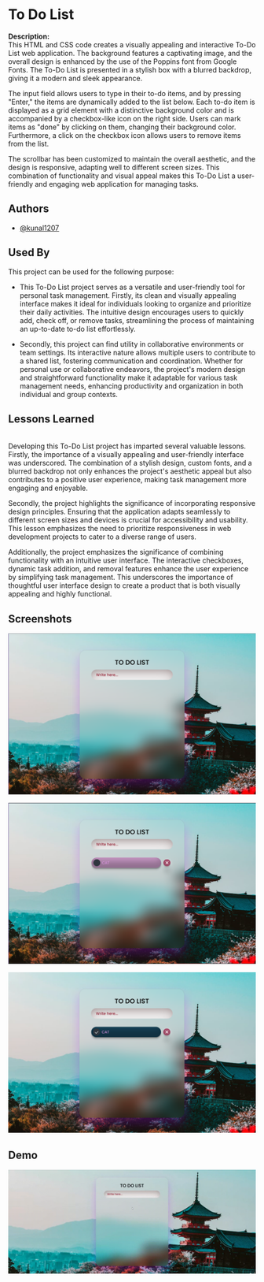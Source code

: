 
# **To Do List**
**Description:**<br>
This HTML and CSS code creates a visually appealing and interactive To-Do List web application. The background features a captivating image, and the overall design is enhanced by the use of the Poppins font from Google Fonts. The To-Do List is presented in a stylish box with a blurred backdrop, giving it a modern and sleek appearance.<br>

The input field allows users to type in their to-do items, and by pressing "Enter," the items are dynamically added to the list below. Each to-do item is displayed as a grid element with a distinctive background color and is accompanied by a checkbox-like icon on the right side. Users can mark items as "done" by clicking on them, changing their background color. Furthermore, a click on the checkbox icon allows users to remove items from the list.<br>

The scrollbar has been customized to maintain the overall aesthetic, and the design is responsive, adapting well to different screen sizes. This combination of functionality and visual appeal makes this To-Do List a user-friendly and engaging web application for managing tasks.<br>
## Authors

- [@kunal1207](https://github.com/kunal-1207)


## Used By

This project can be used for the following purpose:<br>

- This To-Do List project serves as a versatile and user-friendly tool for personal task management. Firstly, its clean and visually appealing interface makes it ideal for individuals looking to organize and prioritize their daily activities. The intuitive design encourages users to quickly add, check off, or remove tasks, streamlining the process of maintaining an up-to-date to-do list effortlessly.<br>

- Secondly, this project can find utility in collaborative environments or team settings. Its interactive nature allows multiple users to contribute to a shared list, fostering communication and coordination. Whether for personal use or collaborative endeavors, the project's modern design and straightforward functionality make it adaptable for various task management needs, enhancing productivity and organization in both individual and group contexts.



## Lessons Learned
<br>
Developing this To-Do List project has imparted several valuable lessons. Firstly, the importance of a visually appealing and user-friendly interface was underscored. The combination of a stylish design, custom fonts, and a blurred backdrop not only enhances the project's aesthetic appeal but also contributes to a positive user experience, making task management more engaging and enjoyable.<br>

Secondly, the project highlights the significance of incorporating responsive design principles. Ensuring that the application adapts seamlessly to different screen sizes and devices is crucial for accessibility and usability. This lesson emphasizes the need to prioritize responsiveness in web development projects to cater to a diverse range of users.<br>

Additionally, the project emphasizes the significance of combining functionality with an intuitive user interface. The interactive checkboxes, dynamic task addition, and removal features enhance the user experience by simplifying task management. This underscores the importance of thoughtful user interface design to create a product that is both visually appealing and highly functional.<br>

## Screenshots

![App Screenshot](https://github.com/kunal-1207/HTML/blob/main/Internship%20Project/To-Do-List/screenshot/Screenshot%202023-11-02%20231259.png)

![App Screenshot](https://github.com/kunal-1207/HTML/blob/main/Internship%20Project/To-Do-List/screenshot/Screenshot%202023-11-02%20231544.png)

![App Screenshot](https://github.com/kunal-1207/HTML/blob/main/Internship%20Project/To-Do-List/screenshot/Screenshot%202023-11-02%20231745.png)

## Demo

![](https://github.com/kunal-1207/HTML/blob/main/Internship%20Project/To-Do-List/gif/screen-capture.gif)
